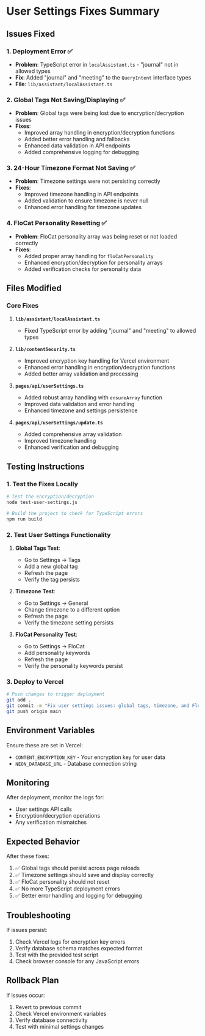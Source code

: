 # User Settings Fixes Summary

## Issues Fixed

### 1. Deployment Error ✅
- **Problem**: TypeScript error in `localAssistant.ts` - "journal" not in allowed types
- **Fix**: Added "journal" and "meeting" to the `QueryIntent` interface types
- **File**: `lib/assistant/localAssistant.ts`

### 2. Global Tags Not Saving/Displaying ✅
- **Problem**: Global tags were being lost due to encryption/decryption issues
- **Fixes**:
  - Improved array handling in encryption/decryption functions
  - Added better error handling and fallbacks
  - Enhanced data validation in API endpoints
  - Added comprehensive logging for debugging

### 3. 24-Hour Timezone Format Not Saving ✅
- **Problem**: Timezone settings were not persisting correctly
- **Fixes**:
  - Improved timezone handling in API endpoints
  - Added validation to ensure timezone is never null
  - Enhanced error handling for timezone updates

### 4. FloCat Personality Resetting ✅
- **Problem**: FloCat personality array was being reset or not loaded correctly
- **Fixes**:
  - Added proper array handling for `floCatPersonality`
  - Enhanced encryption/decryption for personality arrays
  - Added verification checks for personality data

## Files Modified

### Core Fixes
1. **`lib/assistant/localAssistant.ts`**
   - Fixed TypeScript error by adding "journal" and "meeting" to allowed types

2. **`lib/contentSecurity.ts`**
   - Improved encryption key handling for Vercel environment
   - Enhanced error handling in encryption/decryption functions
   - Added better array validation and processing

3. **`pages/api/userSettings.ts`**
   - Added robust array handling with `ensureArray` function
   - Improved data validation and error handling
   - Enhanced timezone and settings persistence

4. **`pages/api/userSettings/update.ts`**
   - Added comprehensive array validation
   - Improved timezone handling
   - Enhanced verification and debugging

## Testing Instructions

### 1. Test the Fixes Locally
```bash
# Test the encryption/decryption
node test-user-settings.js

# Build the project to check for TypeScript errors
npm run build
```

### 2. Test User Settings Functionality
1. **Global Tags Test**:
   - Go to Settings → Tags
   - Add a new global tag
   - Refresh the page
   - Verify the tag persists

2. **Timezone Test**:
   - Go to Settings → General
   - Change timezone to a different option
   - Refresh the page
   - Verify the timezone setting persists

3. **FloCat Personality Test**:
   - Go to Settings → FloCat
   - Add personality keywords
   - Refresh the page
   - Verify the personality keywords persist

### 3. Deploy to Vercel
```bash
# Push changes to trigger deployment
git add .
git commit -m "Fix user settings issues: global tags, timezone, and FloCat personality"
git push origin main
```

## Environment Variables

Ensure these are set in Vercel:
- `CONTENT_ENCRYPTION_KEY` - Your encryption key for user data
- `NEON_DATABASE_URL` - Database connection string

## Monitoring

After deployment, monitor the logs for:
- User settings API calls
- Encryption/decryption operations
- Any verification mismatches

## Expected Behavior

After these fixes:
1. ✅ Global tags should persist across page reloads
2. ✅ Timezone settings should save and display correctly
3. ✅ FloCat personality should not reset
4. ✅ No more TypeScript deployment errors
5. ✅ Better error handling and logging for debugging

## Troubleshooting

If issues persist:
1. Check Vercel logs for encryption key errors
2. Verify database schema matches expected format
3. Test with the provided test script
4. Check browser console for any JavaScript errors

## Rollback Plan

If issues occur:
1. Revert to previous commit
2. Check Vercel environment variables
3. Verify database connectivity
4. Test with minimal settings changes